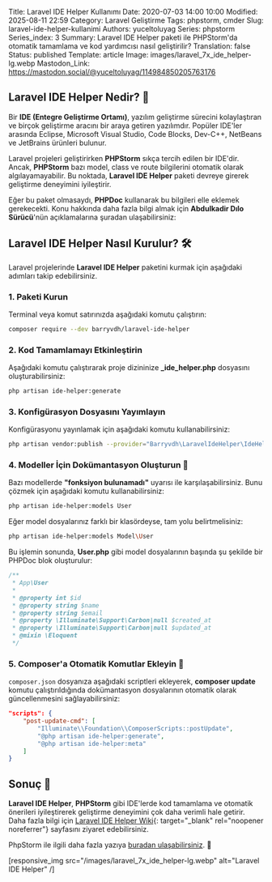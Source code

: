 Title: Laravel IDE Helper Kullanımı
Date: 2020-07-03 14:00 10:00
Modified: 2025-08-11 22:59
Category: Laravel Geliştirme
Tags: phpstorm, cmder
Slug: laravel-ide-helper-kullanimi
Authors: yuceltoluyag
Series: phpstorm
Series_index: 3
Summary: Laravel IDE Helper paketi ile PHPStorm'da otomatik tamamlama ve kod yardımcısı nasıl geliştirilir?
Translation: false
Status: published
Template: article
Image: images/laravel_7x_ide_helper-lg.webp
Mastodon_Link: https://mastodon.social/@yuceltoluyag/114984850205763176


## Laravel IDE Helper Nedir? 🚀

Bir **IDE (Entegre Geliştirme Ortamı)**, yazılım geliştirme sürecini kolaylaştıran ve birçok geliştirme aracını bir araya getiren yazılımdır. Popüler IDE'ler arasında Eclipse, Microsoft Visual Studio, Code Blocks, Dev-C++, NetBeans ve JetBrains ürünleri bulunur.

Laravel projeleri geliştirirken **PHPStorm** sıkça tercih edilen bir IDE'dir. Ancak, **PHPStorm** bazı model, class ve route bilgilerini otomatik olarak algılayamayabilir. Bu noktada, **Laravel IDE Helper** paketi devreye girerek geliştirme deneyimini iyileştirir.

Eğer bu paket olmasaydı, **PHPDoc** kullanarak bu bilgileri elle eklemek gerekecekti. Konu hakkında daha fazla bilgi almak için **Abdulkadir Dılo Sürücü**'nün açıklamalarına şuradan ulaşabilirsiniz:

<script type="module" src="https://cdn.jsdelivr.net/npm/@justinribeiro/lite-youtube@1/lite-youtube.min.js"></script>

<lite-youtube videoid="0NZHzmAgH-M"></lite-youtube>



## Laravel IDE Helper Nasıl Kurulur? 🛠️

Laravel projelerinde **Laravel IDE Helper** paketini kurmak için aşağıdaki adımları takip edebilirsiniz.

### 1. Paketi Kurun

Terminal veya komut satırınızda aşağıdaki komutu çalıştırın:

```bash
composer require --dev barryvdh/laravel-ide-helper
```

### 2. Kod Tamamlamayı Etkinleştirin

Aşağıdaki komutu çalıştırarak proje dizininize **_ide_helper.php** dosyasını oluşturabilirsiniz:

```bash
php artisan ide-helper:generate
```

### 3. Konfigürasyon Dosyasını Yayımlayın

Konfigürasyonu yayınlamak için aşağıdaki komutu kullanabilirsiniz:

```bash
php artisan vendor:publish --provider="Barryvdh\LaravelIdeHelper\IdeHelperServiceProvider" --tag=config
```

### 4. Modeller İçin Dokümantasyon Oluşturun 📌

Bazı modellerde **"fonksiyon bulunamadı"** uyarısı ile karşılaşabilirsiniz. Bunu çözmek için aşağıdaki komutu kullanabilirsiniz:

```bash
php artisan ide-helper:models User
```

Eğer model dosyalarınız farklı bir klasördeyse, tam yolu belirtmelisiniz:

```bash
php artisan ide-helper:models Model\User
```

Bu işlemin sonunda, **User.php** gibi model dosyalarının başında şu şekilde bir PHPDoc blok oluşturulur:

```php
/**
 * App\User
 *
 * @property int $id
 * @property string $name
 * @property string $email
 * @property \Illuminate\Support\Carbon|null $created_at
 * @property \Illuminate\Support\Carbon|null $updated_at
 * @mixin \Eloquent
 */
```

### 5. Composer'a Otomatik Komutlar Ekleyin 🔄

`composer.json` dosyanıza aşağıdaki scriptleri ekleyerek, **composer update** komutu çalıştırıldığında dokümantasyon dosyalarının otomatik olarak güncellenmesini sağlayabilirsiniz:

```json
"scripts": {
    "post-update-cmd": [
        "Illuminate\\Foundation\\ComposerScripts::postUpdate",
        "@php artisan ide-helper:generate",
        "@php artisan ide-helper:meta"
    ]
}
```

## Sonuç 🎯

**Laravel IDE Helper**, **PHPStorm** gibi IDE'lerde kod tamamlama ve otomatik önerileri iyileştirerek geliştirme deneyimini çok daha verimli hale getirir. Daha fazla bilgi için [Laravel IDE Helper Wiki](https://github.com/barryvdh/laravel-ide-helper/blob/master/README.md){: target="_blank" rel="noopener noreferrer"} sayfasını ziyaret edebilirsiniz.

PhpStorm ile ilgili daha fazla yazıya [buradan ulaşabilirsiniz](/etiket/phpstorm/). 🚀

[responsive_img src="/images/laravel_7x_ide_helper-lg.webp" alt="Laravel IDE Helper" /]
